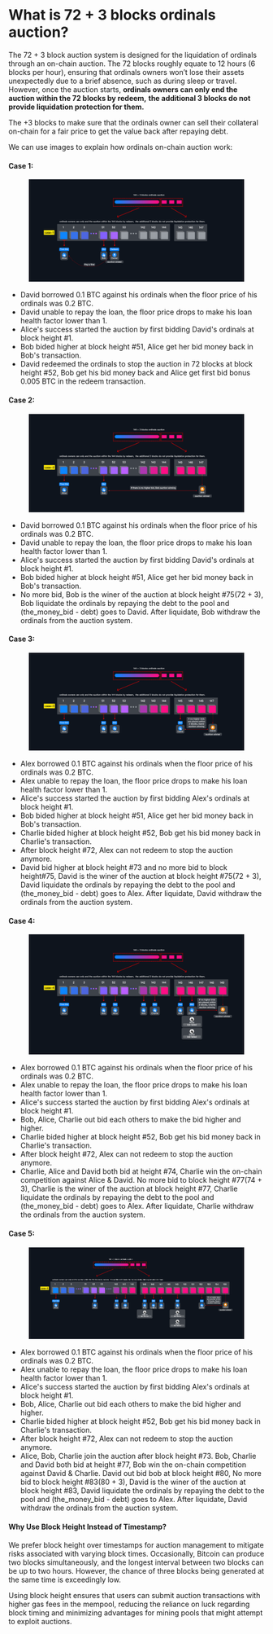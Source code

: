 # What is 72 + 3 blocks ordinals auction?

The 72 + 3 block auction system is designed for the liquidation of ordinals through an on-chain auction. The 72 blocks roughly equate to 12 hours (6 blocks per hour), ensuring that ordinals owners won’t lose their assets unexpectedly due to a brief absence, such as during sleep or travel. However, once the auction starts, **ordinals owners can only end the auction within the 72 blocks by redeem,** **the additional 3 blocks do not provide liquidation protection for them.**

The +3 blocks to make sure that the ordinals owner can sell their collateral on-chain for a fair price to get the value back after repaying debt.

We can use images to explain how ordinals on-chain auction work:

#### Case 1:

<figure><img src="../.gitbook/assets/144 + 3 blocks ordinals auction-case-1.png" alt=""><figcaption></figcaption></figure>

* David borrowed 0.1 BTC against his ordinals when the floor price of his ordinals was 0.2 BTC.
* David unable to repay the loan, the floor price drops to make his loan health factor lower than 1.
* Alice's success started the auction by first bidding David's ordinals at block height #1.
* Bob bided higher at block height #51, Alice get her bid money back in Bob's transaction.
* David redeemed the ordinals to stop the auction in 72 blocks at block height #52, Bob get his bid money back and Alice get first bid bonus 0.005 BTC in the redeem transaction.

#### Case 2:

<figure><img src="../.gitbook/assets/144 + 3 blocks ordinals auction-case-2.png" alt=""><figcaption></figcaption></figure>

* David borrowed 0.1 BTC against his ordinals when the floor price of his ordinals was 0.2 BTC.
* David unable to repay the loan, the floor price drops to make his loan health factor lower than 1.
* Alice's success started the auction by first bidding David's ordinals at block height #1.
* Bob bided higher at block height #51, Alice get her bid money back in Bob's transaction.
* No more bid, Bob is the winer of the auction at block height #75(72 + 3), Bob liquidate the ordinals by repaying the debt to the pool and (the\_money\_bid - debt) goes to David. After liquidate, Bob withdraw the ordinals from the auction system.



#### Case 3:

<figure><img src="../.gitbook/assets/144 + 3 blocks ordinals auction-case-3.png" alt=""><figcaption></figcaption></figure>

* Alex borrowed 0.1 BTC against his ordinals when the floor price of his ordinals was 0.2 BTC.
* Alex unable to repay the loan, the floor price drops to make his loan health factor lower than 1.
* Alice's success started the auction by first bidding Alex's ordinals at block height #1.
* Bob bided higher at block height #51, Alice get her bid money back in Bob's transaction.
* Charlie bided higher at block height #52, Bob get his bid money back in Charlie's transaction.
* After block height #72, Alex can not redeem to stop the auction anymore.
* David bid higher at block height #73 and no more bid to block height#75, David is the winer of the auction at block height #75(72 + 3), David liquidate the ordinals by repaying the debt to the pool and (the\_money\_bid - debt) goes to Alex. After liquidate, David withdraw the ordinals from the auction system.

#### Case 4:

<figure><img src="../.gitbook/assets/144 + 3 blocks ordinals auction-case-4.png" alt=""><figcaption></figcaption></figure>

* Alex borrowed 0.1 BTC against his ordinals when the floor price of his ordinals was 0.2 BTC.
* Alex unable to repay the loan, the floor price drops to make his loan health factor lower than 1.
* Alice's success started the auction by first bidding Alex's ordinals at block height #1.
* Bob, Alice, Charlie out bid each others to make the bid higher and higher.
* Charlie bided higher at block height #52, Bob get his bid money back in Charlie's transaction.
* After block height #72, Alex can not redeem to stop the auction anymore.
* Charlie, Alice and David both bid at height #74, Charlie win the on-chain competition against Alice & David. No more bid to block height #77(74 + 3), Charlie is the winer of the auction at block height #77, Charlie liquidate the ordinals by repaying the debt to the pool and (the\_money\_bid - debt) goes to Alex. After liquidate, Charlie withdraw the ordinals from the auction system.

#### Case 5:

<figure><img src="../.gitbook/assets/144 + 3 blocks ordinals auction-case-5.png" alt=""><figcaption></figcaption></figure>

* Alex borrowed 0.1 BTC against his ordinals when the floor price of his ordinals was 0.2 BTC.
* Alex unable to repay the loan, the floor price drops to make his loan health factor lower than 1.
* Alice's success started the auction by first bidding Alex's ordinals at block height #1.
* Bob, Alice, Charlie out bid each others to make the bid higher and higher.
* Charlie bided higher at block height #52, Bob get his bid money back in Charlie's transaction.
* After block height #72, Alex can not redeem to stop the auction anymore.
* Alice, Bob, Charlie join the auction after block height #73. Bob, Charlie and David both bid at height #77, Bob win the on-chain competition against David & Charlie. David out bid bob at block height #80, No more bid to block height #83(80 + 3), David is the winer of the auction at block height #83, David liquidate the ordinals by repaying the debt to the pool and (the\_money\_bid - debt) goes to Alex. After liquidate, David withdraw the ordinals from the auction system.

#### Why Use Block Height Instead of Timestamp?

We prefer block height over timestamps for auction management to mitigate risks associated with varying block times. Occasionally, Bitcoin can produce two blocks simultaneously, and the longest interval between two blocks can be up to two hours. However, the chance of three blocks being generated at the same time is exceedingly low.

Using block height ensures that users can submit auction transactions with higher gas fees in the mempool, reducing the reliance on luck regarding block timing and minimizing advantages for mining pools that might attempt to exploit auctions.
